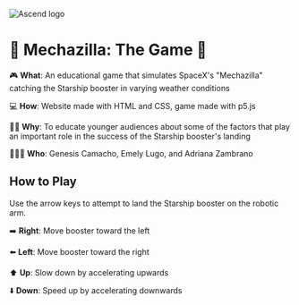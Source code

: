 ![Ascend logo](assets/img/ascendLogo.png)
# 🚀 Mechazilla: The Game 🚀

🎮 **What**: An educational game that simulates SpaceX's "Mechazilla" catching the Starship booster in varying weather conditions

💻 **How**: Website made with HTML and CSS, game made with p5.js

👩‍🏫 **Why**: To educate younger audiences about some of the factors that play an important role in the success of the Starship booster's landing

👩🏻‍🚀 **Who**: Genesis Camacho, Emely Lugo, and Adriana Zambrano

## How to Play

Use the arrow keys to attempt to land the Starship booster on the robotic arm.

➡️ **Right**: Move booster toward the left

⬅️ **Left**: Move booster toward the right

⬆️ **Up**: Slow down by accelerating upwards

⬇️ **Down**: Speed up by accelerating downwards